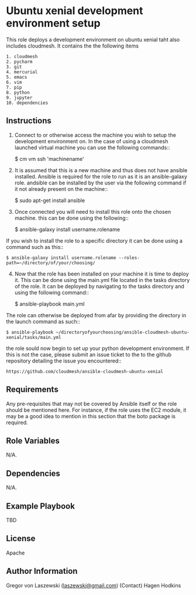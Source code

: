Ubuntu xenial development environment setup
=========

This role deploys a development environment on ubuntu xenial taht also includes cloudmesh. It contains the 
the following items

    1. cloudmesh
    2. pycharm
    3. git
    4. mercurial
    5. emacs
    6. vim
    7. pip
    8. python
    9. jupyter
    10. dependencies
    
Instructions
------------

1. Connect to or otherwise access the machine you wish to setup the development environment on. In the case of using a cloudmesh launched virtual machine you can use the following commands::

    $ cm vm ssh 'machinename'
    
2. It is assumed that this is a new machine and thus does not have ansible installed. Ansible is required for the role to run as it is an ansible-galaxy role. andsible can be installed by the user via the following command if it not already present on the machine::

    $ sudo apt-get install ansible
    
3. Once connected you will need to install this role onto the chosen machine. this can be done using the following::

    $ ansible-galaxy install username.rolename

If you wish to install the role to a specific directory it can be done using a command such as this::

    $ ansible-galaxy install username.rolename --roles-path=~/directory/of/your/choosing/
    
4. Now that the role has been installed on your machine it is time to deploy it. This can be done using the main.yml file located in the tasks directory of the role. It can be deployed by navigating to the tasks directory and using the following command::

    $ ansible-playbook main.yml
    
The role can otherwise be deployed from afar by providing the directory in the launch command as such::

    $ ansible-playbook ~/directoryofyourchoosing/ansible-cloudmesh-ubuntu-xenial/tasks/main.yml
    
the role sould now begin to set up your python development environment. If this is not the case,  please submit an issue ticket to the to the github repository detailing the issue you encountered::

    https://github.com/cloudmesh/ansible-cloudmesh-ubuntu-xenial

    

Requirements
------------

Any pre-requisites that may not be covered by Ansible itself or the role should be mentioned here. For instance, if the role uses the EC2 module, it may be a good idea to mention in this section that the boto package is required.

Role Variables
--------------

N/A.

Dependencies
------------

N/A.

Example Playbook
----------------

TBD

License
-------

Apache

Author Information
------------------

Gregor von Laszewski (laszewski@gmail.com) (Contact)
Hagen Hodkins
